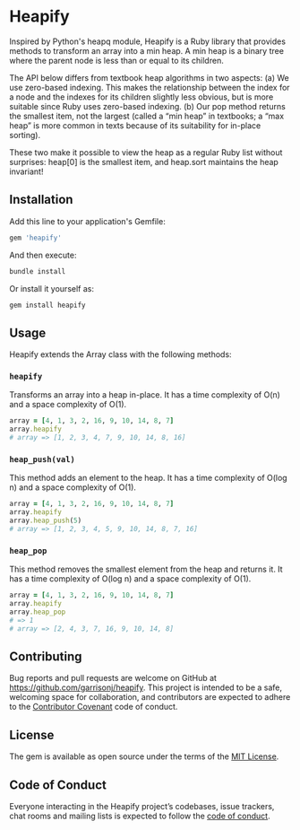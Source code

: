 # Heapify

Inspired by Python's heapq module, Heapify is a Ruby library that provides methods to transform an array into a min heap. A min heap is a binary tree where the parent node is less than or equal to its children.

The API below differs from textbook heap algorithms in two aspects: (a) We use zero-based indexing. This makes the relationship between the index for a node and the indexes for its children slightly less obvious, but is more suitable since Ruby uses zero-based indexing. (b) Our pop method returns the smallest item, not the largest (called a “min heap” in textbooks; a “max heap” is more common in texts because of its suitability for in-place sorting).

These two make it possible to view the heap as a regular Ruby list without surprises: heap[0] is the smallest item, and heap.sort maintains the heap invariant!

## Installation

Add this line to your application's Gemfile:

```ruby
gem 'heapify'
```

And then execute:

```bash
bundle install
```

Or install it yourself as:

```bash
gem install heapify
```

## Usage

Heapify extends the Array class with the following methods:

### `heapify`

Transforms an array into a heap in-place. It has a time complexity of O(n) and a space complexity of O(1).

```ruby
array = [4, 1, 3, 2, 16, 9, 10, 14, 8, 7]
array.heapify
# array => [1, 2, 3, 4, 7, 9, 10, 14, 8, 16]
```

### `heap_push(val)`

This method adds an element to the heap. It has a time complexity of O(log n) and a space complexity of O(1).

```ruby
array = [4, 1, 3, 2, 16, 9, 10, 14, 8, 7]
array.heapify
array.heap_push(5)
# array => [1, 2, 3, 4, 5, 9, 10, 14, 8, 7, 16]
```

### `heap_pop`

This method removes the smallest element from the heap and returns it. It has a time complexity of O(log n) and a space complexity of O(1).

```ruby
array = [4, 1, 3, 2, 16, 9, 10, 14, 8, 7]
array.heapify
array.heap_pop
# => 1
# array => [2, 4, 3, 7, 16, 9, 10, 14, 8]
```

## Contributing

Bug reports and pull requests are welcome on GitHub at https://github.com/garrisonj/heapify. This project is intended to be a safe, welcoming space for collaboration, and contributors are expected to adhere to the [Contributor Covenant](http://contributor-covenant.org) code of conduct.

## License

The gem is available as open source under the terms of the [MIT License](http://opensource.org/licenses/MIT).

## Code of Conduct

Everyone interacting in the Heapify project’s codebases, issue trackers, chat rooms and mailing lists is expected to follow the [code of conduct](https://github.com/garrisonj/heapify/blob/master/CODE_OF_CONDUCT.md).
